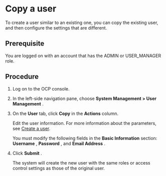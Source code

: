 Copy a user
================================

To create a user similar to an existing one, you can copy the existing user, and then configure the settings that are different.

**Prerequisite**
-------------------------------------

You are logged on with an account that has the ADMIN or USER_MANAGER role.

Procedure
------------------------------

1. Log on to the OCP console.

2. In the left-side navigation pane, choose **System Management > User Management** .

3. On the **User** tab, click **Copy** in the **Actions** column.

   Edit the user information. For more information about the parameters, see [Create a user](../../500.quickstart/700.quickstart-create-a-user.md).

   You must modify the following fields in the **Basic Information** section: **Username** , **Password** , and **Email Address** .

4. Click **Submit** .

   The system will create the new user with the same roles or access control settings as those of the original user.
